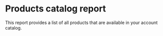 # Products catalog report


This report provides a list of all products that are available in your account catalog.

